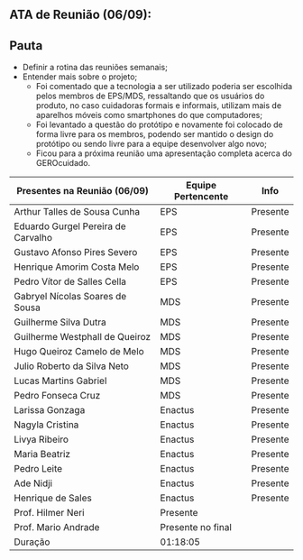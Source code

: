## ATA de Reunião (06/09):

## Pauta

* Definir a rotina das reuniões semanais;
* Entender mais sobre o projeto;
  * Foi comentado que a tecnologia a ser utilizado poderia ser escolhida pelos membros de EPS/MDS, ressaltando  que os usuários do produto, no caso cuidadoras formais e informais, utilizam mais de aparelhos móveis como smartphones do que computadores;
  * Foi levantado a questão do protótipo e novamente foi colocado de forma livre para os membros, podendo ser mantido o design do protótipo ou sendo livre para a equipe desenvolver algo novo;
  * Ficou para a próxima reunião uma apresentação completa acerca do GEROcuidado.

| <b>Presentes na Reunião (06/09)</b> | <b>Equipe Pertencente</b> | <b>Info</b> |
| --- | --- | --- |
| Arthur Talles de Sousa Cunha | EPS | Presente |
| Eduardo Gurgel Pereira de Carvalho | EPS | Presente |
| Gustavo Afonso Pires Severo | EPS | Presente |
| Henrique Amorim Costa Melo | EPS | Presente |
| Pedro Vítor de Salles Cella | EPS | Presente |
| Gabryel Nícolas Soares de Sousa | MDS | Presente |
| Guilherme Silva Dutra | MDS | Presente |
| Guilherme Westphall de Queiroz | MDS | Presente |
| Hugo Queiroz Camelo de Melo | MDS | Presente |
| Julio Roberto da Silva Neto | MDS | Presente |
| Lucas Martins Gabriel | MDS | Presente |
| Pedro Fonseca Cruz | MDS | Presente |
|Larissa Gonzaga|Enactus|Presente|
|Nagyla Cristina|Enactus|Presente|
|Livya Ribeiro|Enactus|Presente|
|Maria Beatriz|Enactus|Presente|
|Pedro Leite|Enactus|Presente|
|Ade Nidji|Enactus|Presente|
|Henrique de Sales|Enactus|Presente|
|Prof. Hilmer Neri|Presente|
|Prof. Mario Andrade|Presente no final|
| Duração | 01:18:05 |